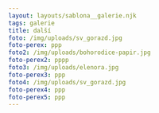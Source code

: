 ```yaml
---
layout: layouts/sablona__galerie.njk
tags: galerie
title: další
foto: /img/uploads/sv_gorazd.jpg
foto-perex: ppp
foto2: /img/uploads/bohorodice-papir.jpg
foto-perex2: pppp
foto3: /img/uploads/elenora.jpg
foto-perex3: ppp
foto4: /img/uploads/sv_gorazd.jpg
foto-perex4: ppp
foto-perex5: ppp
---
```

